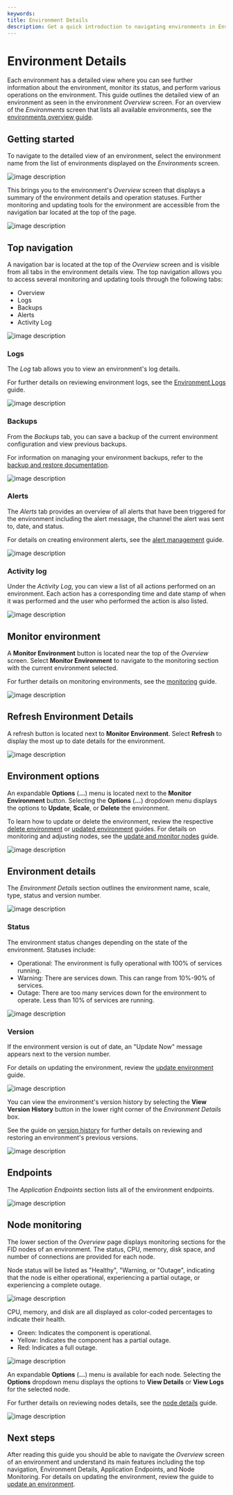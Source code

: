 ```yaml
---
keywords:
title: Environment Details
description: Get a quick introduction to navigating environments in Environment Operations Center. This includes where to see an overview, how to access logs, how to create backups, how to configure alerts and where to see the activity log.
---
```


# Environment Details

Each environment has a detailed view where you can see further information about the environment, monitor its status, and perform various operations on the environment. This guide outlines the detailed view of an environment as seen in the environment *Overview* screen. For an overview of the *Environments* screen that lists all available environments, see the [environments overview guide](../environment-overview/environments.md).

## Getting started

To navigate to the detailed view of an environment, select the environment name from the list of environments displayed on the *Environments* screen.

![image description](images/view-details.png)

This brings you to the environment's *Overview* screen that displays a summary of the environment details and operation statuses. Further monitoring and updating tools for the environment are accessible from the navigation bar located at the top of the page.

![image description](images/details-overview.png)

## Top navigation

A navigation bar is located at the top of the *Overview* screen and is visible from all tabs in the environment details view. The top navigation allows you to access several monitoring and updating tools through the following tabs:

- Overview
- Logs
- Backups
- Alerts
- Activity Log

![image description](images/top-nav.png)

### Logs

The *Log* tab allows you to view an environment's log details.

For further details on reviewing environment logs, see the [Environment Logs](../logging/environment-logs.md) guide.

![image description](images/logs.png)

### Backups

From the *Backups* tab, you can save a backup of the current environment configuration and view previous backups.

For information on managing your environment backups, refer to the [backup and restore documentation](../backup-and-restore/backup-restore-overview.md).

![image description](images/backups.png)

### Alerts

The *Alerts* tab provides an overview of all alerts that have been triggered for the environment including the alert message, the channel the alert was sent to, date, and status.

For details on creating environment alerts, see the [alert management](../../admin/alert-management/alert-management-overview.md) guide.

![image description](images/alerts.png)

### Activity log

Under the *Activity Log*, you can view a list of all actions performed on an environment. Each action has a corresponding time and date stamp of when it was performed and the user who performed the action is also listed.

![image description](images/activity-log.png)

## Monitor environment

A **Monitor Environment** button is located near the top of the *Overview* screen. Select **Monitor Environment** to navigate to the monitoring section with the current environment selected.

For further details on monitoring environments, see the [monitoring](../../monitoring/monitoring-overview.md) guide.

![image description](images/monitor-env.png)

## Refresh Environment Details

A refresh button is located next to **Monitor Environment**. Select **Refresh** to display the most up to date details for the environment.

![image description](images/refresh-env.png)

## Environment options

An expandable **Options** (**...**) menu is located next to the **Monitor Environment** button. Selecting the **Options** (**...**) dropdown menu displays the options to **Update**, **Scale**, or **Delete** the environment.

To learn how to update or delete the environment, review the respective [delete environment](delete-environment.md) or [updated environment](update-environment.md) guides. For details on monitoring and adjusting nodes, see the [update and monitor nodes](node-details.md) guide.

![image description](images/env-options.png)

## Environment details

The *Environment Details* section outlines the environment name, scale, type, status and version number.

![image description](images/env-details.png)

### Status

The environment status changes depending on the state of the environment. Statuses include:

- Operational: The environment is fully operational with 100% of services running.
- Warning: There are services down. This can range from 10%-90% of services.
- Outage: There are too many services down for the environment to operate. Less than 10% of services are running.

![image description](images/env-status.png)

### Version

If the environment version is out of date, an "Update Now" message appears next to the version number.

For details on updating the environment, review the [update environment](update-environment.md) guide.

![image description](images/update-env.png)

You can view the environment's version history by selecting the **View Version History** button in the lower right corner of the *Environment Details* box.

See the guide on [version history](update-environment#view-version-history) for further details on reviewing and restoring an environment's previous versions.

![image description](images/view-version-hist.png)

## Endpoints

The *Application Endpoints* section lists all of the environment endpoints.

![image description](images/endpoints.png)

## Node monitoring

The lower section of the *Overview* page displays monitoring sections for the FID nodes of an environment. The status, CPU, memory, disk space, and number of connections are provided for each node.

Node status will be listed as "Healthy", "Warning, or "Outage", indicating that the node is either operational, experiencing a partial outage, or experiencing a complete outage.

![image description](images/node-details.png)

CPU, memory, and disk are all displayed as color-coded percentages to indicate their health.

- Green: Indicates the component is operational.
- Yellow: Indicates the component has a partial outage.
- Red: Indicates a full outage.

![image description](images/overview-health-indicators.png)

An expandable **Options** (**...**) menu is available for each node. Selecting the **Options** dropdown menu displays the options to **View Details** or **View Logs** for the selected node.

For further details on reviewing nodes details, see the [node details](node-details.md) guide.

![image description](images/node-options.png)

## Next steps

After reading this guide you should be able to navigate the *Overview* screen of an environment and understand its main features including the top navigation, Environment Details, Application Endpoints, and Node Monitoring. For details on updating the environment, review the guide to [update an environment](update-environment.md).
